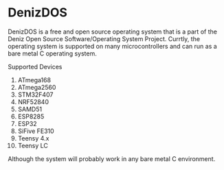 # DenizDOS
DenizDOS is a free and open source operating system that is a part of the Deniz Open Source Software/Operating System Project. Currtly, the operating system is supported on many microcontrollers and can run as a bare metal C operating system.

Supported Devices

1. ATmega168
2. ATmega2560
3. STM32F407
4. NRF52840
5. SAMD51
6. ESP8285
7. ESP32
8. SiFive FE310
9. Teensy 4.x
10. Teensy LC

Although the system will probably work in any bare metal C environment.
